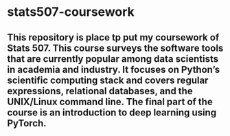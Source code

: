 # stats507-coursework
## This repository is place tp put my coursework of Stats 507. This course surveys the software tools that are currently popular among data scientists in academia and industry. It focuses on Python’s scientific computing stack and covers regular expressions, relational databases, and the UNIX/Linux command line. The final part of the course is an introduction to deep learning using PyTorch.
